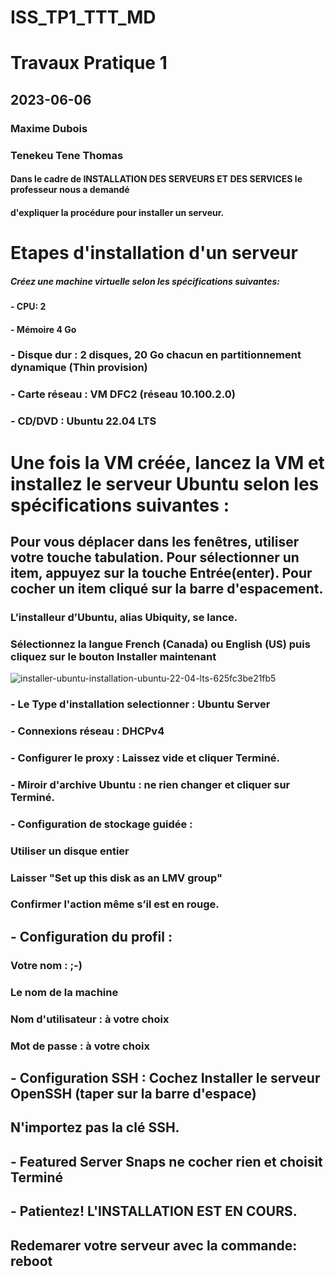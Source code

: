 # ISS_TP1_TTT_MD
# Travaux Pratique 1
 
## 2023-06-06
###  Maxime Dubois
### Tenekeu Tene Thomas

#### Dans le cadre de **INSTALLATION DES SERVEURS ET DES SERVICES** le professeur nous a demandé 
#### d'expliquer la procédure pour installer un serveur.

# Etapes d'installation d'un serveur
##### Créez une machine virtuelle selon les spécifications suivantes:
#### - CPU: 2
#### - Mémoire 4 Go
### - Disque dur : 2 disques, 20 Go chacun en **partitionnement dynamique (Thin provision)**
### - Carte réseau : VM DFC2 (réseau 10.100.2.0)
### - CD/DVD : Ubuntu 22.04 LTS

# Une fois la VM créée, lancez la VM et installez le serveur Ubuntu selon les spécifications suivantes :

## Pour vous déplacer dans les fenêtres, utiliser votre touche tabulation. Pour sélectionner un item, appuyez sur la touche Entrée(enter). Pour cocher un item cliqué sur la barre d'espacement.

### L’installeur d’Ubuntu, alias Ubiquity, se lance. 
### Sélectionnez la langue French (Canada) ou English (US) puis cliquez sur le bouton Installer maintenant
![installer-ubuntu-installation-ubuntu-22-04-lts-625fc3be21fb5](https://github.com/Tenekeu0/ISS_TP1_TTT_MD/assets/72732730/a9750241-91d9-4f08-9685-aa9af5972918)

### - Le Type d'installation selectionner : Ubuntu Server
### - Connexions réseau : DHCPv4
### - Configurer le proxy : Laissez vide et cliquer Terminé.
### - Miroir d'archive Ubuntu : ne rien changer et cliquer sur Terminé.

### - Configuration de stockage guidée :
### Utiliser un disque entier
###     Laisser "Set up this disk as an LMV group"

###     Confirmer l'action même s’il est en rouge.

## - Configuration du profil :

### Votre nom : ;-)
### Le nom de la machine 
### Nom d'utilisateur : à votre choix
### Mot de passe : à votre choix

## - Configuration SSH : Cochez Installer le serveur OpenSSH (taper sur la barre d'espace) 
##  N'importez pas la clé SSH.  

## -  Featured Server Snaps ne cocher rien et choisit Terminé

## - Patientez! L'INSTALLATION EST EN COURS.

## Redemarer votre serveur avec la commande: **reboot**
